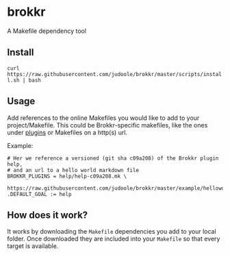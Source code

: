 # brokkr
A Makefile dependency tool

## Install
`curl https://raw.githubusercontent.com/judoole/brokkr/master/scripts/install.sh | bash`

## Usage
Add references to the online Makefiles you would like to add to your project/Makefile. This could be Brokkr-specific makefiles, like the ones under [plugins](https://github.com/judoole/brokkr/tree/master/plugins/) or Makefiles on a http(s) url.

Example:
```
# Her we reference a versioned (git sha c09a208) of the Brokkr plugin help, 
# and an url to a hello world markdown file
BROKKR_PLUGINS = help/help-c09a208.mk \
                 https://raw.githubusercontent.com/judoole/brokkr/master/example/helloworld.mk
.DEFAULT_GOAL := help
```

## How does it work?
It works by downloading the `Makefile` dependencies you add to your local folder. Once downloaded they are included into your `Makefile` so that every target is available.

